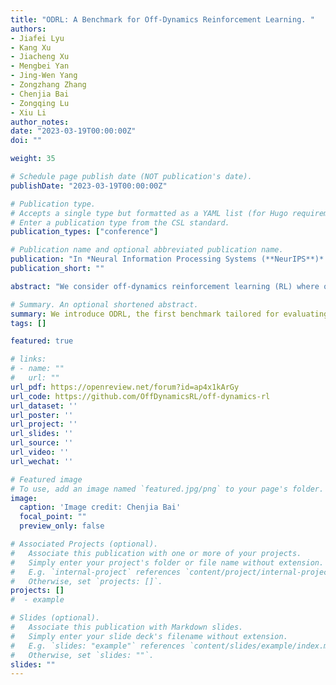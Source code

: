 ```yaml
---
title: "ODRL: A Benchmark for Off-Dynamics Reinforcement Learning. "
authors:
- Jiafei Lyu
- Kang Xu
- Jiacheng Xu
- Mengbei Yan
- Jing-Wen Yang
- Zongzhang Zhang
- Chenjia Bai
- Zongqing Lu
- Xiu Li 
author_notes:
date: "2023-03-19T00:00:00Z"
doi: ""

weight: 35

# Schedule page publish date (NOT publication's date).
publishDate: "2023-03-19T00:00:00Z"

# Publication type.
# Accepts a single type but formatted as a YAML list (for Hugo requirements).
# Enter a publication type from the CSL standard.
publication_types: ["conference"]

# Publication name and optional abbreviated publication name.
publication: "In *Neural Information Processing Systems (**NeurIPS**)* (Datasets and Benchmarks Track), 2024"
publication_short: ""

abstract: "We consider off-dynamics reinforcement learning (RL) where one needs to transfer policies across different domains with dynamics mismatch. Despite the focus on developing dynamics-aware algorithms, this field is hindered due to the lack of a standard benchmark. To bridge this gap, we introduce ODRL, the first benchmark tailored for evaluating off-dynamics RL methods. ODRL contains four experimental settings where the source and target domains can be either online or offline, and provides diverse tasks and a broad spectrum of dynamics shifts, making it a reliable platform to comprehensively evaluate the agent's adaptation ability to the target domain. Furthermore, ODRL includes recent off-dynamics RL algorithms in a unified framework and introduces some extra baselines for different settings, all implemented in a single-file manner. To unpack the true adaptation capability of existing methods, we conduct extensive benchmarking experiments, which show that no method has universal advantages across varied dynamics shifts. We hope this benchmark can serve as a cornerstone for future research endeavors."

# Summary. An optional shortened abstract.
summary: We introduce ODRL, the first benchmark tailored for evaluating off-dynamics RL methods where one needs to transfer policies across different domains with dynamics mismatch. 
tags: []

featured: true

# links:
# - name: ""
#   url: ""
url_pdf: https://openreview.net/forum?id=ap4x1kArGy
url_code: https://github.com/OffDynamicsRL/off-dynamics-rl
url_dataset: ''
url_poster: ''
url_project: ''
url_slides: ''
url_source: ''
url_video: ''
url_wechat: ''

# Featured image
# To use, add an image named `featured.jpg/png` to your page's folder. 
image:
  caption: 'Image credit: Chenjia Bai'
  focal_point: ""
  preview_only: false

# Associated Projects (optional).
#   Associate this publication with one or more of your projects.
#   Simply enter your project's folder or file name without extension.
#   E.g. `internal-project` references `content/project/internal-project/index.md`.
#   Otherwise, set `projects: []`.
projects: []
#  - example

# Slides (optional).
#   Associate this publication with Markdown slides.
#   Simply enter your slide deck's filename without extension.
#   E.g. `slides: "example"` references `content/slides/example/index.md`.
#   Otherwise, set `slides: ""`.
slides: ""
---
```

